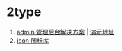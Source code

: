 # 2type

1. [admin 管理后台解决方案](https://github.com/2type/admin) | [演示地址](https://admin.2type.cn)
2. [icon 图标库](https://2type.cn/icon)
